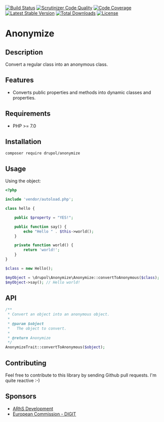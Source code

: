 [![Build Status](https://www.travis-ci.org/drupol/anonymize.svg?branch=master)](https://www.travis-ci.org/drupol/anonymize)
[![Scrutinizer Code Quality](https://scrutinizer-ci.com/g/drupol/anonymize/badges/quality-score.png?b=master)](https://scrutinizer-ci.com/g/drupol/anonymize/?branch=master)
[![Code Coverage](https://scrutinizer-ci.com/g/drupol/anonymize/badges/coverage.png?b=master)](https://scrutinizer-ci.com/g/drupol/anonymize/?branch=master)
[![Latest Stable Version](https://poser.pugx.org/drupol/anonymize/v/stable)](https://packagist.org/packages/drupol/anonymize)
[![Total Downloads](https://poser.pugx.org/drupol/anonymize/downloads)](https://packagist.org/packages/drupol/anonymize)
[![License](https://poser.pugx.org/drupol/anonymize/license)](https://packagist.org/packages/drupol/anonymize)

# Anonymize

## Description

Convert a regular class into an anonymous class.

## Features

* Converts public properties and methods into dynamic classes and properties.

## Requirements

* PHP >= 7.0

## Installation

`composer require drupol/anonymize`

## Usage

Using the object:

```php
<?php

include 'vendor/autoload.php';

class hello {

    public $property = "YES!";

    public function say() {
        echo "Hello " . $this->world();
    }

    private function world() {
        return 'world!';
    }
}

$class = new Hello();

$myObject = \drupol\Anonymize\Anonymize::convertToAnonymous($class);
$myObject->say(); // Hello world!

```

## API

```php
/**
 * Convert an object into an anonymous object.
 *
 * @param $object
 *   The object to convert.  
 *
 * @return Anonymize
 */
AnonymizeTrait::convertToAnonymous($object);

```

## Contributing

Feel free to contribute to this library by sending Github pull requests. I'm quite reactive :-)

## Sponsors

* [ARhS Development](https://www.arhs-group.com)
* [European Commission - DIGIT](https://github.com/ec-europa)
